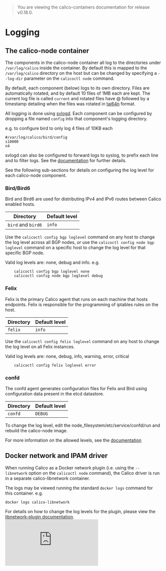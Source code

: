 > You are viewing the calico-containers documentation for release v0.18.0.

# Logging

## The calico-node container

The components in the calico-node container all log to the directories under
`/var/log/calico` inside the container.  By default this is mapped to the
`/var/log/calico` directory on the host but can be changed by specifying a
`--log-dir` parameter on the `calicoctl node` command.

By default, each component (below) logs to its own directory. Files are
automatically rotated, and by default 10 files of 1MB each are kept. The
current log file is called `current` and rotated files have @ followed by a
timestamp detailing when the files was rotated in [tai64n](http://cr.yp.to/libtai/tai64.html#tai64n) format.

All logging is done using [svlogd](http://smarden.org/runit/svlogd.8.html). 
Each component can be configured by dropping a file named `config` into that
component's logging directory.

e.g. to configure bird to only log 4 files of 10KB each
```
#/var/log/calico/bird/config
s10000
n4
```

svlogd can also be configured to forward logs to syslog, to prefix each line
and to filter logs. See the [documentation](http://smarden.org/runit/svlogd.8.html)
for further details.

See the following sub-sections for details on configuring the log level for 
each calico-node component.

### Bird/Bird6
Bird and Bird6 are used for distributing IPv4 and IPv6 routes between Calico
enabled hosts.

Directory | Default level
--- | ---
`bird` and `bird6` | `info`

Use the `calicoctl config bgp loglevel` command on any host to change the
log level across all BGP nodes, _or_ use the `calicoctl config node bgp loglevel`
command on a specific host to change the log level for that specific BGP node.

Valid log levels are:  none, debug and info.  e.g.

        calicoctl config bgp loglevel none
        calicoctl config node bgp loglevel debug

### Felix
Felix is the primary Calico agent that runs on each machine that hosts
endpoints.  Felix is responsible for the programming of iptables rules on the
host.

Directory | Default level
--- | ---
`felix` | `info`

Use the `calicoctl config felix loglevel` command on any host to change the
log level on all Felix instances.

Valid log levels are:  none, debug, info, warning, error, critical

        calicoctl config felix loglevel error

### confd
The confd agent generates configuration files for Felix and Bird using
configuration data present in the etcd datastore.

Directory | Default level
--- | ---
`confd` | `DEBUG`

To change the log level, edit the node_filesystem/etc/service/confd/run and
rebuild the calico-node image.

For more information on the allowed levels, see the
[documentation](https://github.com/kelseyhightower/confd/blob/master/docs/configuration-guide.md)


## Docker network and IPAM driver
When running Calico as a Docker network plugin (i.e. using the `--libnetwork`
option on the `calicoctl node` command), the Calico driver is run in a separate
calico-libnetwork container.

The logs may be viewed running the standard `docker logs` command for this
container.  e.g.

    docker logs calico-libnetwork

For details on how to change the log levels for the plugin, please view the
[libnetwork-plugin documentation](https://github.com/projectcalico/libnetwork-plugin/blob/master/README.md).
[![Analytics](https://calico-ga-beacon.appspot.com/UA-52125893-3/calico-containers/docs/logging.md?pixel)](https://github.com/igrigorik/ga-beacon)
